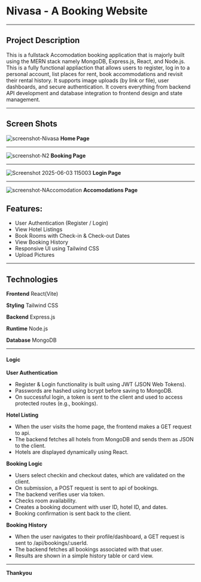 # Nivasa - A Booking Website

___

## Project Description

This is a fullstack Accomodation booking application that is majorly built using the MERN stack namely MongoDB, Express.js, React, and Node.js. This is a fully functional appliaction that allows users to register, log in to a personal account, list places for rent, book accommodations and revisit their rental history. It supports image uploads (by link or file), user dashboards, and secure authentication.
It covers everything from backend API development and database integration to frontend design and state management.
___
## Screen Shots
![screenshot-Nivasa](https://github.com/user-attachments/assets/0af2a15b-d3d9-4aee-b637-6e613b232e38)
**Home Page**
___
![screenshot-N2](https://github.com/user-attachments/assets/da93d8ef-ed52-4c19-80b5-3c269a364c97)
**Booking Page**
____
![Screenshot 2025-06-03 115003](https://github.com/user-attachments/assets/3bf000fc-5b46-4998-96e7-a9063789cc58)
**Login Page**
___
![screenshot-NAccomodation](https://github.com/user-attachments/assets/0b87de12-b4e6-4e71-b6ce-fc787aae3a19)
**Accomodations Page**



## Features:
- User Authentication (Register / Login)
- View Hotel Listings
- Book Rooms with Check-in & Check-out Dates
- View Booking History
- Responsive UI using Tailwind CSS
- Upload Pictures

___

## Technologies

**Frontend**        React(Vite)

**Styling**         Tailwind CSS

**Backend**         Express.js

**Runtime**         Node.js

**Database**        MongoDB

___

#### Logic

**User Authentication**
- Register & Login functionality is built using JWT (JSON Web Tokens).
- Passwords are hashed using bcrypt before saving to MongoDB.
- On successful login, a token is sent to the client and used to access protected routes (e.g., bookings).

**Hotel Listing**
- When the user visits the home page, the frontend makes a GET request to api.
- The backend fetches all hotels from MongoDB and sends them as JSON to the client.
- Hotels are displayed dynamically using React.

 **Booking Logic**
- Users select checkin and checkout dates, which are validated on the client.
- On submission, a POST request is sent to api of bookings.
- The backend verifies user via token.
- Checks room availability.
- Creates a booking document with user ID, hotel ID, and dates.
- Booking confirmation is sent back to the client.

 **Booking History**
- When the user navigates to their profile/dashboard, a GET request is sent to /api/bookings/:userId.
- The backend fetches all bookings associated with that user.
- Results are shown in a simple history table or card view.
 ___
 
**Thankyou**


